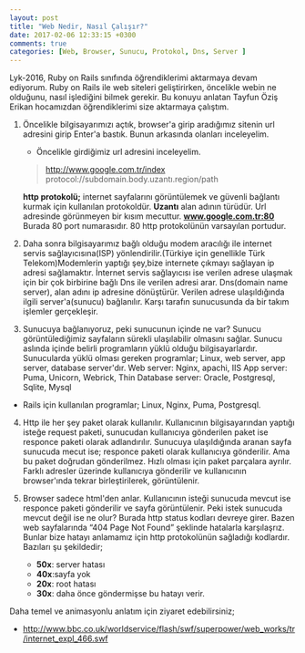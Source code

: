 ```yaml
---
layout: post
title: "Web Nedir, Nasıl Çalışır?"
date: 2017-02-06 12:33:15 +0300
comments: true
categories: [Web, Browser, Sunucu, Protokol, Dns, Server ]
---
```



Lyk-2016, Ruby on Rails sınıfında öğrendiklerimi aktarmaya devam ediyorum. Ruby on Rails ile
web siteleri geliştirirken, öncelikle webin ne olduğunu, nasıl işlediğini
bilmek gerekir. Bu konuyu anlatan Tayfun Öziş Erikan hocamızdan öğrendiklerimi
size aktarmaya çalıştım.

<!-- More -->

1. Öncelikle bilgisayarımızı açtık, browser'a girip aradığımız sitenin url adresini
 girip Enter'a bastık. Bunun arkasında olanları inceleyelim.

   * Öncelikle girdiğimiz url adresini inceleyelim.

    >http://www.google.com.tr/index
    >protocol://subdomain.body.uzantı.region/path

    **http protokolü;** internet sayfalarını görüntülemek ve güvenli bağlantı kurmak için kullanılan protokoldür.
    **Uzantı** alan adının türüdür.
    Url adresinde görünmeyen bir kısım mecuttur.
     **www.google.com.tr:80** Burada 80 port numarasıdır. 80 http protokolünün varsayılan portudur.

2. Daha sonra bilgisayarımız bağlı olduğu modem aracılığı ile internet servis sağlayıcısına(ISP) yönlendirilir.(Türkiye
için genellikle Türk Telekom)Modemlerin yaptığı şey,bize internete çıkmayı sağlayan ip adresi sağlamaktır.
İnternet servis sağlayıcısı ise verilen adrese ulaşmak için bir çok birbirine bağlı Dns
ile verilen adresi arar. Dns(domain name server), alan adını ip adresine dönüştürür. Verilen adrese ulaşıldığında
ilgili server'a(sunucu) bağlanılır. Karşı tarafın sunucusunda da bir takım işlemler gerçekleşir.

3. Sunucuya bağlanıyoruz, peki sunucunun içinde ne var?
Sunucu görüntülediğimiz sayfaların sürekli ulaşılabilir olmasını sağlar.
 Sunucu aslında içinde belirli programların yüklü olduğu bilgisayarlardır. Sunucularda yüklü
  olması gereken programlar; Linux, web server, app server, database server'dır.
Web server: Nginx, apachi, IIS
App server: Puma, Unicorn, Webrick, Thin
Database server: Oracle, Postgresql, Sqlite, Mysql

* Rails için kullanılan programlar; Linux, Nginx, Puma, Postgresql.

4. Http ile her şey paket olarak kullanılır. Kullanıcının bilgisayarından yaptığı isteğe request paketi, sunucudan
kullanıcıya gönderilen paket ise responce paketi olarak adlandırılır. Sunucuya ulaşıldığında aranan sayfa
sunucuda mecut ise; responce paketi olarak kullanıcıya gönderilir. Ama bu paket doğrudan gönderilmez.
Hızlı olması için paket parçalara ayrılır. Farklı adresler üzerinde kullanıcıya gönderilir ve
kullanıcının browser'ında tekrar birleştirilerek, görüntülenir.

5. Browser sadece html'den anlar. Kullanıcının isteği sunucuda mevcut ise responce paketi gönderilir ve
 sayfa görüntülenir. Peki istek sunucuda mevcut değil ise ne olur? Burada http status kodları devreye girer. Bazen web sayfalarında
“404 Page Not Found” şeklinde hatalarla karşılaşrız. Bunlar bize hatayı anlamamız
için http protokolünün sağladığı kodlardır. Bazıları şu şekildedir;

    * **50x**: server hatası
    * **40x**:sayfa yok
    * **20x**: root hatası
    * **30x**: daha önce göndermişse bu hatayı verir.

Daha temel ve animasyonlu anlatım için ziyaret edebilirsiniz;

* http://www.bbc.co.uk/worldservice/flash/swf/superpower/web_works/tr/internet_expl_466.swf